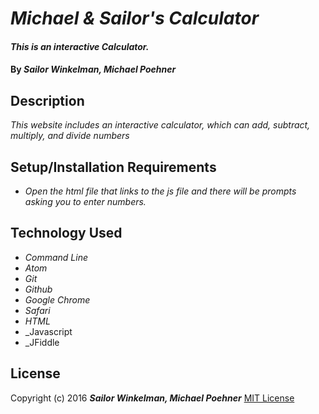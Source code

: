 # _Michael & Sailor's Calculator_

#### _This is an interactive Calculator._

#### By _**Sailor Winkelman, Michael Poehner**_

## Description

_This website includes an interactive calculator, which can add, subtract, multiply, and divide numbers_

## Setup/Installation Requirements

* _Open the html file that links to the js file and there will be prompts asking you to enter numbers._

## Technology Used

* _Command Line_
* _Atom_
* _Git_
* _Github_
* _Google Chrome_
* _Safari_
* _HTML_
* _Javascript
* _JFiddle

## License

Copyright (c) 2016 **_Sailor Winkelman, Michael Poehner_**
[MIT License](https://en.wikipedia.org/wiki/MIT_License "Read about MIT here")

